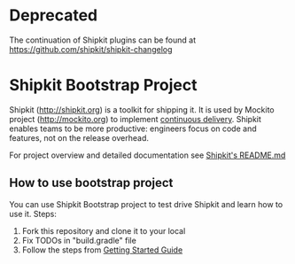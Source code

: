 # Deprecated

The continuation of Shipkit plugins can be found at https://github.com/shipkit/shipkit-changelog

# Shipkit Bootstrap Project

Shipkit (http://shipkit.org) is a toolkit for shipping it.
It is used by Mockito project (http://mockito.org) to implement [continuous delivery](https://github.com/mockito/mockito/wiki/Continuous-Delivery-Overview).
Shipkit enables teams to be more productive: engineers focus on code and features, not on the release overhead.

For project overview and detailed documentation see [Shipkit's README.md](https://github.com/mockito/shipkit#documentation)

## How to use bootstrap project

You can use Shipkit Bootstrap project to test drive Shipkit and learn how to use it.
Steps:

1. Fork this repository and clone it to your local
2. Fix TODOs in "build.gradle" file
3. Follow the steps from [Getting Started Guide](https://github.com/mockito/shipkit/blob/master/docs/getting-started.md)
